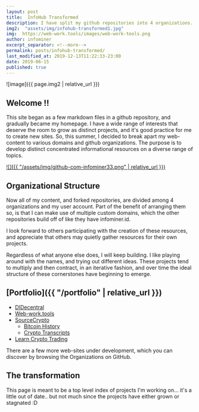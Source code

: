 ```yaml
---
layout: post
title:  InfoHub Transformed
description: I have split my github repositories into 4 organizations. Likewise, this website is undergoing its own transformation.
img2:  "assets/img/infohub-transformed1.jpg"
img:  https://web-work.tools/images/web-work-tools.png
author: infominer
excerpt_separator: <!--more-->
permalink: posts/infohub-transformed/
last_modified_at: 2019-12-13T11:22:33-23:00
date: 2019-06-15
published: true
---
```


![image]({{ page.img2 | relative_url }})

## Welcome !!

This site began as a few markdown files in a github repository, and gradually became my homepage. I have a wide range of interests that deserve the room to grow as distinct projects, and it's good practice for me to create new sites. So, this summer, I decided to break apart my web-content to various domains and github organizations. The purpose is to develop distinct concentrated informational resources on a diverse range of topics.<!--more-->

[![]({{ "/assets/img/github-com-infominer33.png" | relative_url }})](https://github.com/infominer33)

## Organizational Structure

Now all of my content, and forked repositories, are divided among 4 organizations and my user account. Part of the benefit of arranging them so, is that I can make use of multiple custom domains, which the other repositories build off of like they have infominer.id.

I look forward to others participating with the creation of these resources, and appreciate that others may quietly gather resources for their own projects. 

Regardless of what anyone else does, I will keep building. I like playing around with the names, and trying out different ideas. These projects tend to multiply and then contract, in an iterative fashion, and over time the ideal structure of these cornerstones have beginning to emerge.

## [Portfolio]({{ "/portfolio" | relative_url }})

* [DIDecentral](/portfolio/identity-decentralized/) 
* [Web-work.tools](/portfolio/web-work-tools/) 
* [SourceCrypto](/portfolio/sourcecrypto/) 
  * [Bitcoin History](/portfolio/sourcecrypto/#bitcoin-history)
  * [Crypto Transcripts](/portfolio/sourcecrypto/#transcripts)
* [Learn Crypto Trading](/portfolio/learn-crypto-trading/)

There are a few more web-sites under development, which you can discover by browsing the Organizations on GitHub.

## The transformation

This page is meant to be a top level index of projects I'm working on... it's a little out of date.. but not much since the projects have either grown or stagnated :D